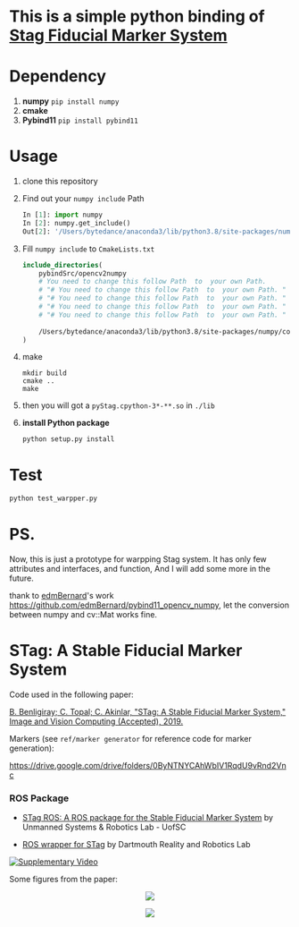 # This is a simple python binding of [Stag Fiducial Marker System](https://github.com/bbenligiray/stag)

# Dependency

1. **numpy** `pip install numpy`
2. **cmake**
3. **Pybind11** `pip install pybind11`


# Usage

1. clone this repository

2. Find out your `numpy include` Path 	

   ```python
   In [1]: import numpy
   In [2]: numpy.get_include()
   Out[2]: '/Users/bytedance/anaconda3/lib/python3.8/site-packages/numpy/core/include'
   ```

3. Fill `numpy include` to `CmakeLists.txt`

   ```cmake
   include_directories(
       pybindSrc/opencv2numpy
       # You need to change this follow Path  to  your own Path. 
       # "# You need to change this follow Path  to  your own Path. "
       # "# You need to change this follow Path  to  your own Path. "
       # "# You need to change this follow Path  to  your own Path. "
       # "# You need to change this follow Path  to  your own Path. "
       
       /Users/bytedance/anaconda3/lib/python3.8/site-packages/numpy/core/include
   )
   ```

   

4. make

   ```shell
   mkdir build 
   cmake ..
   make
   ```

   

5. then you will got a `pyStag.cpython-3*-**.so`  in `./lib`

6. **install Python package**

   ```
   python setup.py install 
   ```

#  Test

```python
python test_warpper.py
```





# PS.

Now, this is  just a prototype for warpping Stag system. It has only few attributes and interfaces, and function, And I will add some more in the future.

thank to [edmBernard](https://github.com/edmBernard)'s work https://github.com/edmBernard/pybind11_opencv_numpy, let the conversion between numpy and cv::Mat works fine.












# STag: A Stable Fiducial Marker System

Code used in the following paper:

[B. Benligiray; C. Topal; C. Akinlar, "STag: A Stable Fiducial Marker System," Image and Vision Computing (Accepted), 2019.](https://arxiv.org/abs/1707.06292)

Markers (see `ref/marker generator` for reference code for marker generation):

https://drive.google.com/drive/folders/0ByNTNYCAhWbIV1RqdU9vRnd2Vnc

### ROS Package

- [STag ROS: A ROS package for the Stable Fiducial Marker System](https://github.com/usrl-uofsc/stag_ros/) by Unmanned Systems & Robotics Lab - UofSC

- [ROS wrapper for STag](https://github.com/dartmouthrobotics/stag_ros) by Dartmouth Reality and Robotics Lab

[![Supplementary Video](https://user-images.githubusercontent.com/19530665/57184379-6a250580-6ec3-11e9-8ab3-7e139966f13b.png)](https://www.youtube.com/watch?v=vnHI3GzLVrY) 

Some figures from the paper:

<p align="center">
  <img src="https://user-images.githubusercontent.com/19530665/57179654-c0c11e00-6e88-11e9-9ca5-0c0153b28c91.png"/>
</p>

<p align="center">
  <img src="https://user-images.githubusercontent.com/19530665/57179660-cae31c80-6e88-11e9-8f80-bf8e24e59957.png"/>
</p>
